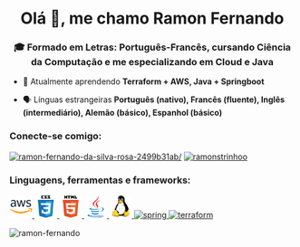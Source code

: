 <h1 align="center">Olá 👋, me chamo Ramon Fernando</h1>
<h3 align="center">🎓 Formado em Letras: Português-Francês, cursando Ciência da Computação e me especializando em Cloud e Java</h3>

- 🌱 Atualmente aprendendo **Terraform + AWS, Java + Springboot**

- 🗣 Línguas estrangeiras **Português (nativo), Francês (fluente), Inglês (intermediário), Alemão (básico), Espanhol (básico)**

<h3 align="left">Conecte-se comigo:</h3>
<p align="left">
<a href="https://linkedin.com/in/ramon-fernando-da-silva-rosa-2499b31ab/" target="blank"><img align="center" src="https://raw.githubusercontent.com/rahuldkjain/github-profile-readme-generator/master/src/images/icons/Social/linked-in-alt.svg" alt="ramon-fernando-da-silva-rosa-2499b31ab/" height="30" width="40" /></a>
<a href="https://instagram.com/ramonstrinhoo" target="blank"><img align="center" src="https://raw.githubusercontent.com/rahuldkjain/github-profile-readme-generator/master/src/images/icons/Social/instagram.svg" alt="ramonstrinhoo" height="30" width="40" /></a>
</p>

<h3 align="left">Linguagens, ferramentas e frameworks:</h3>
<p align="left"> <a href="https://aws.amazon.com" target="_blank" rel="noreferrer"> <img src="https://raw.githubusercontent.com/devicons/devicon/master/icons/amazonwebservices/amazonwebservices-original-wordmark.svg" alt="aws" width="40" height="40"/> </a> <a href="https://www.w3schools.com/css/" target="_blank" rel="noreferrer"> <img src="https://raw.githubusercontent.com/devicons/devicon/master/icons/css3/css3-original-wordmark.svg" alt="css3" width="40" height="40"/> </a> <a href="https://www.w3.org/html/" target="_blank" rel="noreferrer"> <img src="https://raw.githubusercontent.com/devicons/devicon/master/icons/html5/html5-original-wordmark.svg" alt="html5" width="40" height="40"/> </a> <a href="https://www.java.com" target="_blank" rel="noreferrer"> <img src="https://raw.githubusercontent.com/devicons/devicon/master/icons/java/java-original.svg" alt="java" width="40" height="40"/> </a> <a href="https://www.linux.org/" target="_blank" rel="noreferrer"> <img src="https://raw.githubusercontent.com/devicons/devicon/master/icons/linux/linux-original.svg" alt="linux" width="40" height="40"/> </a> <a href="https://spring.io/" target="_blank" rel="noreferrer"> <img src="https://www.vectorlogo.zone/logos/springio/springio-icon.svg" alt="spring" width="40" height="40"/> </a> </a> <a href="https://www.terraform.io/" target="_blank" rel="noreferrer"> <img src="https://www.vectorlogo.zone/logos/terraformio/terraformio-ar21.svg" alt="terraform" width="90" height="40"/> </a>  </p>

<p><img align="center" src="https://github-readme-stats.vercel.app/api/top-langs?username=ramon-fernando&show_icons=true&locale=en&layout=compact" alt="ramon-fernando" /></p>
